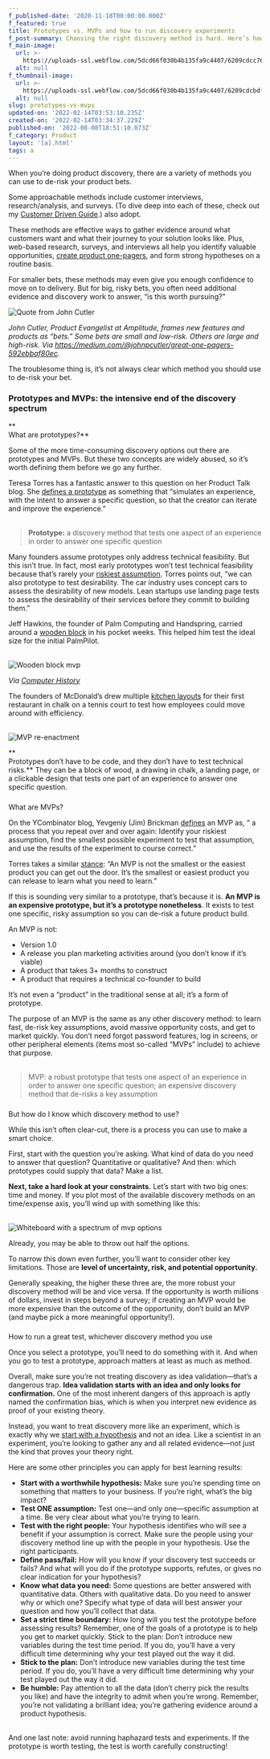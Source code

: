 ```yaml
---
f_published-date: '2020-11-18T00:00:00.000Z'
f_featured: true
title: Prototypes vs. MVPs and how to run discovery experiments
f_post-summary: Choosing the right discovery method is hard. Here’s how to get it right.
f_main-image:
  url: >-
    https://uploads-ssl.webflow.com/5dcd66f030b4b135fa9c4407/6209cdcc76921c6df81bf366_5f7424d39fd12a5b7633e5dc_5e945aaa9c30ca7336bf2887_mvp.jpeg
  alt: null
f_thumbnail-image:
  url: >-
    https://uploads-ssl.webflow.com/5dcd66f030b4b135fa9c4407/6209cdcbdfb2ffd5ab352f68_5f7424d45704f0410502e12d_5e8126b87ce41e33bedb3dd7_placeholder%2525201.svg
  alt: null
slug: prototypes-vs-mvps
updated-on: '2022-02-14T03:53:10.235Z'
created-on: '2022-02-14T03:34:37.229Z'
published-on: '2022-08-08T18:51:10.073Z'
f_category: Product
layout: '[a].html'
tags: a
---
```


When you’re doing product discovery, there are a variety of methods you can use to de-risk your product bets.

Some approachable methods include customer interviews, research/analysis, and surveys. (To dive deep into each of these, check out my [Customer Driven Guide](https://www.stuartbalcombe.com/guide/customer-driven/intro).) also adopt.

These methods are effective ways to gather evidence around what customers want and what their journey to your solution looks like. Plus, web-based research, surveys, and interviews all help you identify valuable opportunities, [create product one-pagers](/blog/product-bets-with-one-pagers), and form strong hypotheses on a routine basis.

For smaller bets, these methods may even give you enough confidence to move on to delivery. But for big, risky bets, you often need additional evidence and discovery work to answer, “is this worth pursuing?”

![Quote from John Cutler](https://uploads-ssl.webflow.com/5dcd66f030b4b135fa9c4407/6209cdcc5ef52df88935d86f_5f7424d37f7b0c512d48467f_5e945aaaa6915d9b1445e5d4_jc_tweet.png)

_John Cutler, Product Evangelist at Amplitude, frames new features and products as “bets.” Some bets are small and low-risk. Others are large and high-risk. Via https://medium.com/@johnpcutler/great-one-pagers-592ebbaf80ec._

The troublesome thing is, it’s not always clear which method you should use to de-risk your bet.

### Prototypes and MVPs: the intensive end of the discovery spectrum

**  
What are prototypes?**

Some of the more time-consuming discovery options out there are prototypes and MVPs. But these two concepts are widely abused, so it’s worth defining them before we go any further.

Teresa Torres has a fantastic answer to this question on her Product Talk blog. She [defines a prototype](https://www.producttalk.org/2018/01/rapid-prototyping/) as something that “simulates an experience, with the intent to answer a specific question, so that the creator can iterate and improve the experience.”  
‍

> **Prototype:** a discovery method that tests one aspect of an experience in order to answer one specific question

  
Many founders assume prototypes only address technical feasibility. But this isn’t true. In fact, most early prototypes won’t test technical feasibility because that’s rarely your [riskiest assumption](https://www.customerdiscoverysprints.com/blog/how-to-write-a-product-hypothesis/). Torres points out, “we can also prototype to test desirability. The car industry uses concept cars to assess the desirability of new models. Lean startups use landing page tests to assess the desirability of their services before they commit to building them.”

Jeff Hawkins, the founder of Palm Computing and Handspring, carried around a [wooden block](https://www.wired.com/1999/10/the-philosophy-of-the-handheld/) in his pocket weeks. This helped him test the ideal size for the initial PalmPilot.  
‍

![Wooden block mvp](https://uploads-ssl.webflow.com/5dcd66f030b4b135fa9c4407/6209cdccc9fdc905b659e74a_5f7424d22689bc8f9b30813b_5e945aaa0f3ca67bef160aa8_palmpilot.png)

_Via_ [_Computer History_](https://www.computerhistory.org/collections/catalog/102716262)

  
The founders of McDonald’s drew multiple [kitchen layouts](https://www.nytimes.com/2017/01/19/movies/john-lee-hancock-narrates-a-scene-from-the-founder.html) for their first restaurant in chalk on a tennis court to test how employees could move around with efficiency.  
‍

![MVP re-enactment](https://uploads-ssl.webflow.com/5dcd66f030b4b135fa9c4407/6209cdcc76921c6df81bf366_5f7424d39fd12a5b7633e5dc_5e945aaa9c30ca7336bf2887_mvp.jpeg)

**  
Prototypes don’t have to be code, and they don’t have to test technical risks.** They can be a block of wood, a drawing in chalk, a landing page, or a clickable design that tests one part of an experience to answer one specific question.

###   
What are MVPs?

On the YCombinator blog, Yevgeniy (Jim) Brickman [defines](https://blog.ycombinator.com/minimum-viable-product-process/) an MVP as, “ a process that you repeat over and over again: Identify your riskiest assumption, find the smallest possible experiment to test that assumption, and use the results of the experiment to course correct.”

Torres takes a similar [stance](https://www.producttalk.org/2014/03/practice-defining-your-mvp/): “An MVP is not the smallest or the easiest product you can get out the door. It’s the smallest or easiest product you can release to learn what you need to learn.”

If this is sounding very similar to a prototype, that’s because it is. **An MVP is an expensive prototype, but it’s a prototype nonetheless**. It exists to test one specific, risky assumption so you can de-risk a future product build.

An MVP is not:

*   Version 1.0
*   A release you plan marketing activities around (you don’t know if it’s viable)
*   A product that takes 3+ months to construct
*   A product that requires a technical co-founder to build

It’s not even a “product” in the traditional sense at all; it’s a form of prototype.

The purpose of an MVP is the same as any other discovery method: to learn fast, de-risk key assumptions, avoid massive opportunity costs, and get to market quickly. You don’t need forgot password features, log in screens, or other peripheral elements (items most so-called “MVPs” include) to achieve that purpose.  
‍

> MVP: a robust prototype that tests one aspect of an experience in order to answer one specific question; an expensive discovery method that de-risks a key assumption

###   
But how do I know which discovery method to use?

While this isn’t often clear-cut, there is a process you can use to make a smart choice.

First, start with the question you’re asking. What kind of data do you need to answer that question? Quantitative or qualitative? And then: which prototypes could supply that data? Make a list.

**Next, take a hard look at your constraints.** Let’s start with two big ones: time and money. If you plot most of the available discovery methods on an time/expense axis, you’ll wind up with something like this:  
‍

![Whiteboard with a spectrum of mvp options](https://uploads-ssl.webflow.com/5dcd66f030b4b135fa9c4407/6209cdcca72cc5cd2a6670ad_5f7424d3ddda8d1b8f5fb952_5e945aaaa28296a41b520a64_mvp-options.jpeg)

Already, you may be able to throw out half the options.

To narrow this down even further, you’ll want to consider other key limitations. Those are **level of uncertainty, risk, and potential opportunity.**

Generally speaking, the higher these three are, the more robust your discovery method will be and vice versa. If the opportunity is worth millions of dollars, invest in steps beyond a survey; if creating an MVP would be more expensive than the outcome of the opportunity, don’t build an MVP (and maybe pick a more meaningful opportunity!).

###   
How to run a great test, whichever discovery method you use

Once you select a prototype, you’ll need to do something with it. And when you go to test a prototype, approach matters at least as much as method.

Overall, make sure you’re not treating discovery as idea validation—that’s a dangerous trap. **Idea validation starts with an idea and only looks for confirmation.** One of the most inherent dangers of this approach is aptly named the confirmation bias, which is when you interpret new evidence as proof of your existing theory.

Instead, you want to treat discovery more like an experiment, which is exactly why we [start with a hypothesis](/blog/how-to-write-a-product-hypothesis) and not an idea. Like a scientist in an experiment, you’re looking to gather any and all related evidence—not just the kind that proves your theory right.

  
Here are some other principles you can apply for best learning results:

*   **Start with a worthwhile hypothesis:** Make sure you’re spending time on something that matters to your business. If you’re right, what’s the big impact?
*   **Test ONE assumption:** Test one—and only one—specific assumption at a time. Be very clear about what you’re trying to learn.
*   **Test with the right people:** Your hypothesis identifies who will see a benefit if your assumption is correct. Make sure the people using your discovery method line up with the people in your hypothesis. Use the right participants.
*   **Define pass/fail:** How will you know if your discovery test succeeds or fails? And what will you do if the prototype supports, refutes, or gives no clear indication for your hypothesis?
*   **Know what data you need:** Some questions are better answered with quantitative data. Others with qualitative data. Do you need to answer why or which one? Specify what type of data will best answer your question and how you’ll collect that data.
*   **Set a strict time boundary:** How long will you test the prototype before assessing results? Remember, one of the goals of a prototype is to help you get to market quickly. Stick to the plan: Don’t introduce new variables during the test time period. If you do, you’ll have a very difficult time determining why your test played out the way it did.
*   **Stick to the plan:** Don’t introduce new variables during the test time period. If you do, you’ll have a very difficult time determining why your test played out the way it did.
*   **Be humble:** Pay attention to all the data (don’t cherry pick the results you like) and have the integrity to admit when you’re wrong. Remember, you’re not validating a brilliant idea; you’re gathering evidence around a product hypothesis.  
    ‍

And one last note: avoid running haphazard tests and experiments. If the prototype is worth testing, the test is worth carefully constructing!
